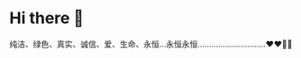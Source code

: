 # Hi there 👋

<!--
**yingbosaier/yingbosaier** is a ✨ _special_ ✨ repository because its `README.md` (this file) appears on your GitHub profile.

Here are some ideas to get you started:

- 🔭 I’m currently working on ...
- 🌱 I’m currently learning ...
- 👯 I’m looking to collaborate on ...
- 🤔 I’m looking for help with ...
- 💬 Ask me about ...
- 📫 How to reach me: ...
- 😄 Pronouns: ...
- ⚡ Fun fact: ...
-->
纯洁、绿色、真实、诚信、爱、生命、永恒…永恒永恒…………………………❤️❤️🙏🙏
